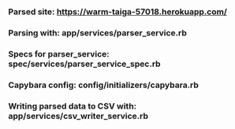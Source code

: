 ### Parsed site: https://warm-taiga-57018.herokuapp.com/
### Parsing with: app/services/parser_service.rb
### Specs for parser_service: spec/services/parser_service_spec.rb
### Capybara config: config/initializers/capybara.rb
### Writing parsed data to CSV with: app/services/csv_writer_service.rb

